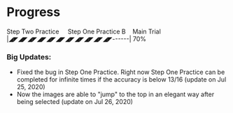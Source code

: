# Progress
Step Two Practice &nbsp; &nbsp; Step One Practice B&nbsp; &nbsp; Main Trial\
|◢◤◢◤◢◤◢◤◢◤◢◤◢◤◢◤◢◤◢◤◢◤------| 70%

### Big Updates:
* Fixed the bug in Step One Practice. Right now Step One Practice can be completed for infinite times if the accuracy is below 13/16 (update on Jul 25, 2020)
* Now the images are able to "jump" to the top in an elegant way after being selected (update on Jul 26, 2020)
